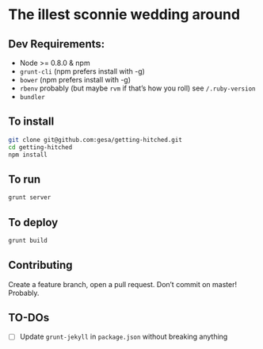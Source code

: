 # The illest sconnie wedding around

## Dev Requirements:

- Node >= 0.8.0 & npm
- `grunt-cli` (npm prefers install with -g)
- `bower` (npm prefers install with -g)
- `rbenv` probably (but maybe `rvm` if that’s how you roll) see `/.ruby-version`
- `bundler`

## To install

```zsh
git clone git@github.com:gesa/getting-hitched.git
cd getting-hitched
npm install
```

## To run

```zsh
grunt server
```

## To deploy

```zsh
grunt build
```

## Contributing

Create a feature branch, open a pull request. Don’t commit on master! Probably.

## TO-DOs

- [ ] Update `grunt-jekyll` in `package.json` without breaking anything 
